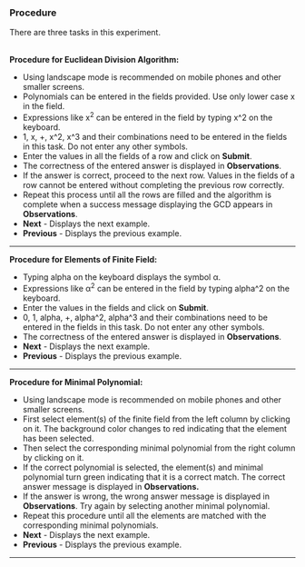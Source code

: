 ### Procedure

There are three tasks in this experiment.
<br>
<br>

**Procedure for Euclidean Division Algorithm:**
*   Using landscape mode is recommended on mobile phones and other smaller screens.
*   Polynomials can be entered in the fields provided. Use only lower case x in the field.
*   Expressions like x<sup>2</sup> can be entered in the field by typing x^2 on the keyboard.
*   1, x, +, x^2, x^3 and their combinations need to be entered in the fields in this task. Do not enter any other symbols.
*   Enter the values in all the fields of a row and click on <b>Submit</b>.
*   The correctness of the entered answer is displayed in <b>Observations</b>.
*   If the answer is correct, proceed to the next row. Values in the fields of a row cannot be entered without completing the previous row correctly.
*   Repeat this process until all the rows are filled and the algorithm is complete when a success message displaying the GCD appears in <b>Observations</b>.
*   <b>Next</b> - Displays the next example.
*   <b>Previous</b> - Displays the previous example.

---
**Procedure for Elements of Finite Field:**
*   Typing alpha on the keyboard displays the symbol &alpha;.
*  Expressions like &alpha;<sup>2</sup> can be entered in the field by typing alpha^2 on the keyboard.
*   Enter the values in the fields and click on <b>Submit</b>.
*  0, 1, alpha, +, alpha^2, alpha^3 and their combinations need to be entered in the fields in this task. Do not enter any other symbols.
*   The correctness of the entered answer is displayed in <b>Observations</b>.
*   <b>Next</b> - Displays the next example.
*   <b>Previous</b> - Displays the previous example.
---

**Procedure for Minimal Polynomial:**
*  Using landscape mode is recommended on mobile phones and other smaller screens.
*  First select element(s) of the finite field from the left column by clicking on it. The background color changes to red indicating that the element has been selected.
*  Then select the corresponding minimal polynomial from the right column by clicking on it.
*  If the correct polynomial is selected, the element(s) and minimal polynomial turn green indicating that it is a correct match. The correct answer message is displayed in <b>Observations.</b>
*  If the answer is wrong, the wrong answer message is displayed in <b>Observations</b>. Try again by selecting another minimal polynomial.
*  Repeat this procedure until all the elements are matched with the corresponding minimal polynomials.
*   <b>Next</b> - Displays the next example.
*   <b>Previous</b> - Displays the previous example.
---

